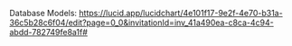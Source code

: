 Database Models: https://lucid.app/lucidchart/4e101f17-9e2f-4e70-b31a-36c5b28c6f04/edit?page=0_0&invitationId=inv_41a490ea-c8ca-4c94-abdd-782749fe8a1f#
